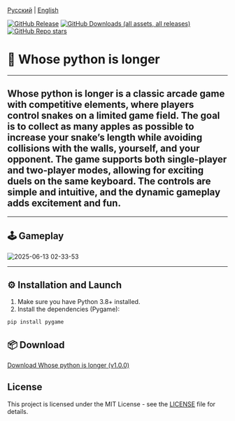[Русский](/README.md) | [English](/README.en_EN.md)

[![GitHub Release](https://img.shields.io/github/v/release/ArtemBlednov/Whose-python-is-longer-?include_prereleases&sort=date&display_name=release&style=flat&color=rgb(119%2C%200%2C%20237))](https://github.com/ArtemBlednov/Whose-python-is-longer-/releases)
[![GitHub Downloads (all assets, all releases)](https://img.shields.io/github/downloads/ArtemBlednov/Whose-python-is-longer-/total?label=Downloads%20v1.1.0-beta&color=rgb(68%2C%200%2C%20255))](https://github.com/ArtemBlednov/Whose-python-is-longer-/releases)
[![GitHub Repo stars](https://img.shields.io/github/stars/ArtemBlednov/Whose-python-is-longer-?style=flat&label=Stars&color=rgb(255%2C%20200%2C%200))](https://github.com/ArtemBlednov/Whose-python-is-longer-/stargazers)

# :snake: Whose python is longer

***

## Whose python is longer is a classic arcade game with competitive elements, where players control snakes on a limited game field. The goal is to collect as many apples as possible to increase your snake’s length while avoiding collisions with the walls, yourself, and your opponent. The game supports both single-player and two-player modes, allowing for exciting duels on the same keyboard. The controls are simple and intuitive, and the dynamic gameplay adds excitement and fun.

***

## 🕹️ Gameplay

![2025-06-13 02-33-53](https://private-user-images.githubusercontent.com/107710066/454744078-f10a8a27-3232-4210-b9fc-9c08b236cb1f.gif?jwt=eyJhbGciOiJIUzI1NiIsInR5cCI6IkpXVCJ9.eyJpc3MiOiJnaXRodWIuY29tIiwiYXVkIjoicmF3LmdpdGh1YnVzZXJjb250ZW50LmNvbSIsImtleSI6ImtleTUiLCJleHAiOjE3NDk4MDExODQsIm5iZiI6MTc0OTgwMDg4NCwicGF0aCI6Ii8xMDc3MTAwNjYvNDU0NzQ0MDc4LWYxMGE4YTI3LTMyMzItNDIxMC1iOWZjLTljMDhiMjM2Y2IxZi5naWY_WC1BbXotQWxnb3JpdGhtPUFXUzQtSE1BQy1TSEEyNTYmWC1BbXotQ3JlZGVudGlhbD1BS0lBVkNPRFlMU0E1M1BRSzRaQSUyRjIwMjUwNjEzJTJGdXMtZWFzdC0xJTJGczMlMkZhd3M0X3JlcXVlc3QmWC1BbXotRGF0ZT0yMDI1MDYxM1QwNzQ4MDRaJlgtQW16LUV4cGlyZXM9MzAwJlgtQW16LVNpZ25hdHVyZT05YzNjYTVmZmZjYjNiMzAyMWMxNTAzODcyYjRlZDI3ZDUzNDkwZWViMjdjZjE0NDE2NDMyMjEwY2U5MTRhMWRlJlgtQW16LVNpZ25lZEhlYWRlcnM9aG9zdCJ9.H4sbGJpYYhHzp9r_B8lAs1z0s_vyNh1epzPLbHvzCF4)

***

## ⚙️ Installation and Launch

1. Make sure you have Python 3.8+ installed.
2. Install the dependencies (Pygame):

```bash
pip install pygame
```

## 📦 Download

[Download Whose python is longer (v1.0.0)](https://github.com/ArtemBlednov/Whose-python-is-longer-/releases/download/v1.1.0-beta/WhPyLong.exe)

## License

This project is licensed under the MIT License - see the [LICENSE](LICENSE) file for details.
